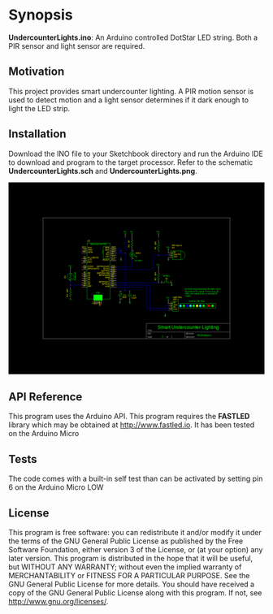 # Synopsis

**UndercounterLights.ino**: An Arduino controlled DotStar LED string. Both a PIR sensor and light sensor are required.

## Motivation

This project provides smart undercounter lighting. A PIR motion sensor is used to detect motion and a light sensor determines if it dark enough to light the LED strip.

## Installation

Download the INO file to your Sketchbook directory and run the Arduino IDE to download and program to the target processor. Refer to the schematic **UndercounterLights.sch** and **UndercounterLights.png**.

![alt tag](https://github.com/Billwilliams1952/Arduino-Controlled-Undercounter-Lights/blob/master/UndercounterLights.png)

## API Reference

This program uses the Arduino API. This program requires the **FASTLED** library which may be obtained at http://www.fastled.io. It has been tested on the Arduino Micro

## Tests

The code comes with a built-in self test than can be activated by setting pin 6 on the Arduino Micro LOW

## License

This program is free software: you can redistribute it and/or modify it under the terms of the GNU General Public
License as published by the Free Software Foundation, either version 3 of the License, or (at your option) any later version. This program is distributed in the hope that it will be useful, but WITHOUT ANY WARRANTY; without even the
implied warranty of MERCHANTABILITY or FITNESS FOR A PARTICULAR PURPOSE.  See the GNU General Public License for more details. You should have received a copy of the GNU General Public License along with this program.  If not, see http://www.gnu.org/licenses/.
